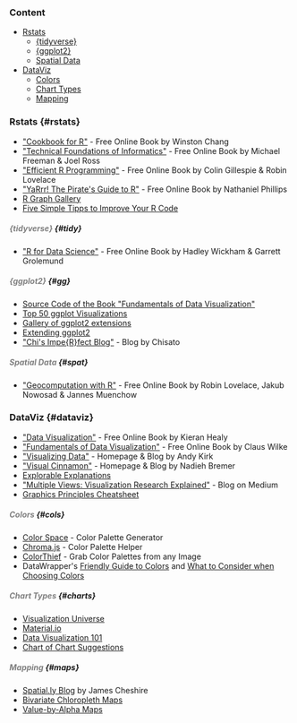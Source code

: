 ### Content

* [Rstats](#rstats)
  + [{tidyverse}](#tidy)
  + [{ggplot2}](#gg)
  + [Spatial Data](#spat)
* [DataViz](#dataviz)
  + [Colors](#cols)
  + [Chart Types](#charts)
  + [Mapping](#maps)


### Rstats {#rstats}

* ["Cookbook for R"](http://www.cookbook-r.com/) - Free Online Book by Winston Chang
* ["Technical Foundations of Informatics"](https://info201.github.io/) - Free Online Book by Michael Freeman & Joel Ross
* ["Efficient R Programming"](https://bookdown.org/csgillespie/efficientR/) - Free Online Book by Colin Gillespie & Robin Lovelace
* ["YaRrr! The Pirate's Guide to R"](https://bookdown.org/ndphillips/YaRrr/) - Free Online Book by Nathaniel Phillips
* [R Graph Gallery](https://www.r-graph-gallery.com/)
* [Five Simple Tipps to Improve Your R Code](https://drsimonj.svbtle.com/five-simple-tricks-to-improve-your-r-code)

##### <font color=#808080>{tidyverse}</font> {#tidy}

* ["R for Data Science"](https://r4ds.had.co.nz/) - Free Online Book by Hadley Wickham & Garrett Grolemund

##### <font color=#808080>{ggplot2}</font> {#gg}

* [Source Code of the Book "Fundamentals of Data Visualization"](https://github.com/clauswilke/dataviz)
* [Top 50 ggplot Visualizations](http://r-statistics.co/Top50-Ggplot2-Visualizations-MasterList-R-Code.html)
* [Gallery of ggplot2 extensions](http://www.ggplot2-exts.org/gallery/)
* [Extending ggplot2](https://cran.r-project.org/web/packages/ggplot2/vignettes/extending-ggplot2.html)
* ["Chi's Impe{R}fect Blog"](https://chichacha.netlify.com/) - Blog by Chisato

##### <font color=#808080>Spatial Data</font> {#spat}

* ["Geocomputation with R"](https://geocompr.robinlovelace.net/index.html) - Free Online Book by Robin Lovelace, Jakub Nowosad & Jannes Muenchow


### DataViz {#dataviz}

* ["Data Visualization"](http://socviz.co/) - Free Online Book by Kieran Healy  
* ["Fundamentals of Data Visualization"](https://serialmentor.com/dataviz/) - Free Online Book by Claus Wilke
* ["Visualizing Data"](http://www.visualisingdata.com/) - Homepage & Blog by Andy Kirk
* ["Visual Cinnamon"](https://www.visualcinnamon.com/) - Homepage & Blog by Nadieh Bremer
* [Explorable Explanations](https://explorabl.es/)
* ["Multiple Views: Visualization Research Explained"](https://medium.com/multiple-views-visualization-research-explained) - Blog on Medium
* [Graphics Principles Cheatsheet](https://graphicsprinciples.github.io/)

##### <font color=#808080>Colors</font> {#cols}

* [Color Space](https://mycolor.space/) - Color Palette Generator
* [Chroma.js](https://gka.github.io/palettes/#/9|s|00429d,96ffea,ffffe0|ffffe0,ff005e,93003a|1|1) - Color Palette Helper
* [ColorThief](https://lokeshdhakar.com/projects/color-thief/) - Grab Color Palettes from any Image
* DataWrapper's [Friendly Guide to Colors](https://blog.datawrapper.de/colorguide/) and [What to Consider when Choosing Colors](https://blog.datawrapper.de/colors/)

##### <font color=#808080>Chart Types</font> {#charts}

* [Visualization Universe](http://visualizationuniverse.com/charts/?sortBy=volume&sortDir=desc)
* [Material.io](https://material.io/design/communication/data-visualization.html)
* [Data Visualization 101](https://blog.hubspot.com/marketing/types-of-graphs-for-data-visualization)
* [Chart of Chart Suggestions](https://extremepresentation.typepad.com/files/choosing-a-good-chart-09.pdf)

##### <font color=#808080>Mapping</font> {#maps}

* [Spatial.ly Blog](http://spatial.ly/) by James Cheshire
* [Bivariate Chloropleth Maps](http://www.joshuastevens.net/cartography/make-a-bivariate-choropleth-map/)
* [Value-by-Alpha Maps](http://andywoodruff.com/blog/value-by-alpha-maps/)
